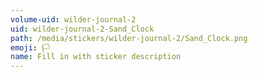 ```yaml
---
volume-uid: wilder-journal-2
uid: wilder-journal-2-Sand_Clock
path: /media/stickers/wilder-journal-2/Sand_Clock.png
emoji: 🏳️
name: Fill in with sticker description
---
```

